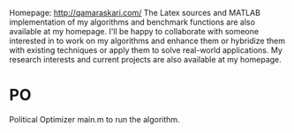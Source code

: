 Homepage: http://qamaraskari.com/ The Latex sources and MATLAB implementation of my algorithms and benchmark functions are also available at my homepage. I'll be happy to collaborate with someone interested in to work on my algorithms and enhance them or hybridize them with existing techniques or apply them to solve real-world applications. My research interests and current projects are also available at my homepage.

# PO
Political Optimizer
main.m to run the algorithm.
